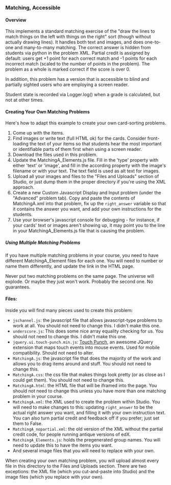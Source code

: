 ### Matching, Accessible ###

#### Overview ####
This implements a standard matching exercise of the "draw the lines to match things on the left with things on the right" sort (though without actually drawing lines). It handles both text and images, and does one-to-one and many-to-many matching. The correct answer is hidden from students via python in the problem XML. Partial credit is assigned by default: users get +1 point for each correct match and -1 points for each incorrect match (scaled to the number of points in the problem). The problem as a whole is marked correct if the score is over 0.

In addition, this problem has a version that is accessible to blind and partially sighted users who are employing a screen reader.

Student state is recorded via Logger.log() when a grade is calculated, but not at other times.

#### Creating Your Own Matching Problems ####

Here's how to adapt this example to create your own card-sorting problems.

1. Come up with the items. 
2. Find images or write text (full HTML ok) for the cards. Consider front-loading the text of your items so that students hear the most important or identifiable parts of them first when using a screen reader.
3. Download the files used in this problem.
4. Update the MatchingA\_Elements.js file. Fill in the 'type' property with either 'text' or 'image', and fill in the according property with the image's filename or with your text. The text field is used as alt text for images.
5. Upload all your images and files to the "Files and Uploads" section of Studio, or just dump them in the proper directory if you're using the XML approach.
6. Create a new Custom Javascript Display and Input problem (under the "Advanced" problem tab). Copy and paste the contents of MatchingA.xml into that problem, fix up the `right_answer` variable so that it contains the answer you want, and add your own instructions for the students.
7. Use your browser's javascript console for debugging - for instance, if your cards' text or images aren't showing up, it may point you to the line in your MatchingA\_Elements.js file that is causing the problem.

##### Using Multiple Matching Problems #####

If you have multiple matching problems in your course, you need to have different MatchingA_Element files for each one. You will need to number or name them differently, and update the link in the HTML page.

Never put two matching problems on the same page. The universe will explode. Or maybe they just won't work. Probably the second one. No guarantees.

#### Files: ####

Inside you will find many pieces used to create this problem:

- `jschannel.js`: the javascript file that allows javascript-type problems to work at all. You should not need to change this. I didn't make this one.
- `underscore.js`: This does some nice array equality checking for us. You should not need to change this. I didn't make this one.
- `jquery.ui.touch-punch.min.js`: [Touch Punch](https://github.com/furf/jquery-ui-touch-punch), an awesome JQuery extension that maps touch events into mouse events. Used for mobile compatibility. Should not need to alter.
- `MatchingA.js`: the javascript file that does the majority of the work and allows you to drag items around and stuff. You should not need to change this.
- `MatchingA.css`: the css file that makes things look pretty (or as close as I could get them). You should not need to change this.
- `MatchingA.html`: the HTML file that will be iframed into the page. You should not need to change this unless you have more than one matching problem in your course.
- `MatchingA.xml`: the XML used to create the problem within Studio. You will need to make changes to this: updating `right_answer` to be the actual right answer you want, and filling it with your own instruction text. You can also turn partial credit and feedback off if you prefer; just set them to False.
- `MatchingA_nopartial.xml`: the old version of the XML without the partial credit code, for people running antique versions of edX.
- `MatchingA_Elements.js`: holds the pregenerated group names. You will need to update this to have the items you want.
- And several image files that you will need to replace with your own. 

When creating your own matching problem, you will upload almost every file in this directory to the Files and Uploads section. There are two exceptions: the XML file (which you cut-and-paste into Studio) and the image files (which you replace with your own).

